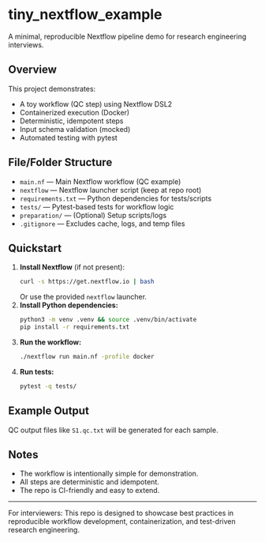 # tiny_nextflow_example

A minimal, reproducible Nextflow pipeline demo for research engineering interviews.

## Overview
This project demonstrates:
- A toy workflow (QC step) using Nextflow DSL2
- Containerized execution (Docker)
- Deterministic, idempotent steps
- Input schema validation (mocked)
- Automated testing with pytest

## File/Folder Structure
- `main.nf` — Main Nextflow workflow (QC example)
- `nextflow` — Nextflow launcher script (keep at repo root)
- `requirements.txt` — Python dependencies for tests/scripts
- `tests/` — Pytest-based tests for workflow logic
- `preparation/` — (Optional) Setup scripts/logs
- `.gitignore` — Excludes cache, logs, and temp files

## Quickstart
1. **Install Nextflow** (if not present):
	```sh
	curl -s https://get.nextflow.io | bash
	```
	Or use the provided `nextflow` launcher.
2. **Install Python dependencies:**
	```sh
	python3 -m venv .venv && source .venv/bin/activate
	pip install -r requirements.txt
	```
3. **Run the workflow:**
	```sh
	./nextflow run main.nf -profile docker
	```
4. **Run tests:**
	```sh
	pytest -q tests/
	```

## Example Output
QC output files like `S1.qc.txt` will be generated for each sample.

## Notes
- The workflow is intentionally simple for demonstration.
- All steps are deterministic and idempotent.
- The repo is CI-friendly and easy to extend.

---

For interviewers: This repo is designed to showcase best practices in reproducible workflow development, containerization, and test-driven research engineering.
